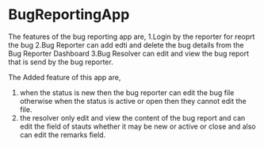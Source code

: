 # BugReportingApp
The features of the bug reporting app are, 
1.Login by the reporter for reoprt the bug 
2.Bug Reporter can add edti and delete the bug details from the Bug Reporter Dashboard
3.Bug Resolver can edit and view the bug report that is send by the bug reporter.

The Added feature of this app are, 
1. when the status is new then the bug reporter can edit the bug file otherwise when the status is active or open then they cannot edit the file.
2. the resolver only edit and view the content of the bug report and can edit the field of stauts whether it may be new or active or close and also can edit the remarks field.
